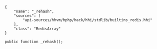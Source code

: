 ``` yamlmeta
{
    "name": "_rehash",
    "sources": [
        "api-sources/hhvm/hphp/hack/hhi/stdlib/builtins_redis.hhi"
    ],
    "class": "RedisArray"
}
```




``` Hack
public function _rehash();
```
<!-- HHAPIDOC -->
